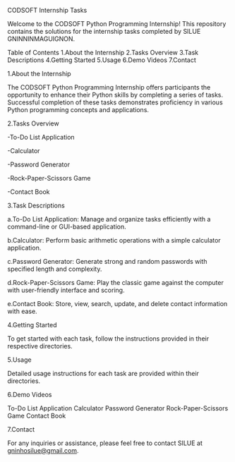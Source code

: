 CODSOFT Internship Tasks

Welcome to the CODSOFT Python Programming Internship! This repository contains the solutions for the internship tasks completed by SILUE GNINNINMAGUIGNON.

Table of Contents
1.About the Internship
2.Tasks Overview
3.Task Descriptions
4.Getting Started
5.Usage
6.Demo Videos
7.Contact

1.About the Internship

The CODSOFT Python Programming Internship offers participants the opportunity to enhance their Python skills by completing a series of tasks. Successful completion of these tasks demonstrates proficiency in various Python programming concepts and applications.

2.Tasks Overview

-To-Do List Application

-Calculator

-Password Generator

-Rock-Paper-Scissors Game

-Contact Book

3.Task Descriptions

a.To-Do List Application: Manage and organize tasks efficiently with a command-line or GUI-based application.

b.Calculator: Perform basic arithmetic operations with a simple calculator application.

c.Password Generator: Generate strong and random passwords with specified length and complexity.

d.Rock-Paper-Scissors Game: Play the classic game against the computer with user-friendly interface and scoring.

e.Contact Book: Store, view, search, update, and delete contact information with ease.

4.Getting Started

To get started with each task, follow the instructions provided in their respective directories.

5.Usage

Detailed usage instructions for each task are provided within their directories.

6.Demo Videos

To-Do List Application
Calculator
Password Generator
Rock-Paper-Scissors Game
Contact Book

7.Contact

For any inquiries or assistance, please feel free to contact SILUE at gninhosilue@gmail.com.
